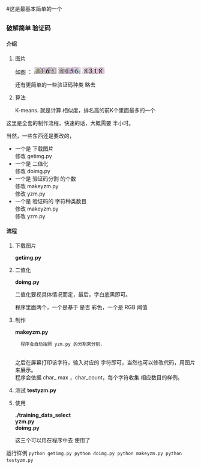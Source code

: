 #这是最基本简单的一个
##
### 破解简单 验证码
#### 介绍
1. 图片
	 
	如图 ：    ![](./test_data/400.jpg) ![](./test_data/401.jpg) ![](./test_data/402.jpg)

     还有更简单的一些验证码种类 略去

2. 算法
	
    K-means. 就是计算 相似度，排名高的前K个里面最多的一个


这里是全套的制作流程，快速的话，大概需要 半小时。

当然，一些东西还是要改的，

 + 一个是 下载图片 <br> 修改 getimg.py
 + 一个是 二值化 <br> 修改 doimg.py
 + 一个是 验证码分割 的个数 <br> 修改 makeyzm.py <br> 修改 yzm.py
 + 一个是 验证码的 字符种类数目 <br> 修改 makeyzm.py <br> 修改 yzm.py

#### 流程

1. 下载图片

	**getimg.py**
	 
2. 二值化

	**doimg.py**
	
	二值化要视具体情况而定，最后，字白底黑即可。
	
	程序里面两个，一个是基于 是否 彩色，一个是 RGB 阈值
 
3. 制作

	**makeyzm.py**
	  
         程序会自动按照 yzm.py 的分割来分割，
	<br> 之后在屏幕打印该字符，输入对应的 字符即可，当然也可以修改代码，用图片来展示。
	<br> 程序会依据 char_ max ，char_count，每个字符收集 相应数目的样例。
4. 测试
	**testyzm.py**  

5. 使用

	 **./training_data_select** <br>
		**yzm.py**	<br>
		**doimg.py** <br>

	这三个可以用在程序中去 使用了


运行样例
``
python getimg.py
python doimg.py
python makeyzm.py
python testyzm.py
``